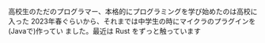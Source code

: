 高校生のただのプログラマー、本格的にプログラミングを学び始めたのは高校に入った
2023年春ぐらいから、それまでは中学生の時にマイクラのプラグインを(Javaで)作ってい
ました。最近は Rust をずっと触っています
